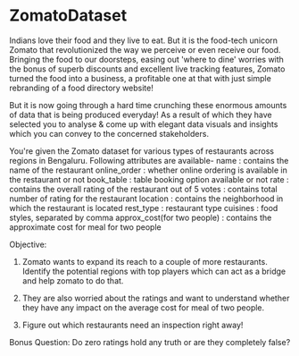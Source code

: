 # ZomatoDataset

Indians love their food and they live to eat. But it is the food-tech unicorn Zomato that revolutionized the way we perceive or even receive our food. Bringing the food to our doorsteps, easing out 'where to dine' worries with the bonus of superb discounts and excellent live tracking features, Zomato turned the food into a business, a profitable one at that with just simple rebranding of a food directory website!                                                                                                                                                                                                                                                                                                                                                        

But it is now going through a hard time crunching these enormous amounts of data that is being produced everyday! As a result of which they have selected you to analyse & come up with elegant data visuals and insights which you can convey to the concerned stakeholders. 

You're given the Zomato dataset for various types of restaurants across regions in Bengaluru. Following attributes are available-
name : contains the name of the restaurant
online_order : whether online ordering is available in the restaurant or not
book_table : table booking option available or not
rate : contains the overall rating of the restaurant out of 5
votes : contains total number of rating for the restaurant
location : contains the neighborhood in which the restaurant is located
rest_type : restaurant type
cuisines : food styles, separated by comma
approx_cost(for two people) : contains the approximate cost for meal for two people

Objective: 

1. Zomato wants to expand its reach to a couple of more restaurants. Identify the potential regions with top players which can act as a bridge and help zomato to do that.

2. They are also worried about the ratings and want to understand whether they have any impact on the average cost for meal of two people.  
                                                                                                                
3. Figure out which restaurants need an inspection right away! 

Bonus Question: Do zero ratings hold any truth or are they completely false?

